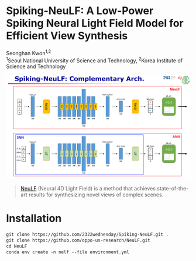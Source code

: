 # Spiking-NeuLF: A Low-Power Spiking Neural Light Field Model for Efficient View Synthesis
Seonghan Kwon<sup>1,2</sup>   
<sup>1</sup>Seoul National University of Science and Technology, <sup>2</sup>Korea Institute of Science and Technology

<p align="center">
  <img src='img/Spiking-NeuLF.png' width="750"/>
</p>

> [NeuLF](https://oppo-us-research.github.io/NeuLF-website/) (Neural 4D Light Field) is a method that achieves state-of-the-art results for synthesizing novel views of complex scenes. 

# Installation
```
git clone https://github.com/2322wednesday/Spiking-NeuLF.git .
git clone https://github.com/oppo-us-research/NeuLF.git
cd NeuLF
conda env create -n nelf --file environment.yml
```